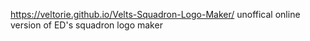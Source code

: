 https://veltorie.github.io/Velts-Squadron-Logo-Maker/
unoffical online version of ED's squadron logo maker
